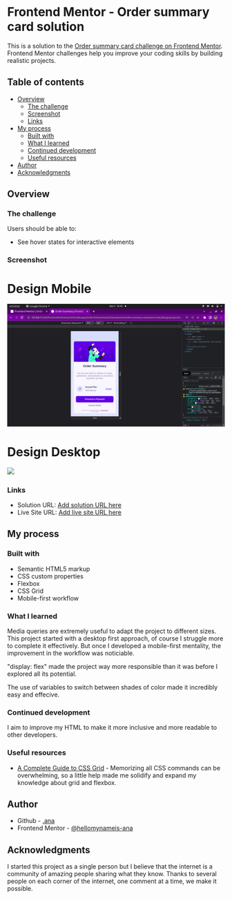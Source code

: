 
# Frontend Mentor - Order summary card solution

This is a solution to the [Order summary card challenge on Frontend Mentor](https://www.frontendmentor.io/challenges/order-summary-component-QlPmajDUj). Frontend Mentor challenges help you improve your coding skills by building realistic projects. 

## Table of contents

- [Overview](#overview)
  - [The challenge](#the-challenge)
  - [Screenshot](#screenshot)
  - [Links](#links)
- [My process](#my-process)
  - [Built with](#built-with)
  - [What I learned](#what-i-learned)
  - [Continued development](#continued-development)
  - [Useful resources](#useful-resources)
- [Author](#author)
- [Acknowledgments](#acknowledgments)


## Overview

### The challenge

Users should be able to:

- See hover states for interactive elements

### Screenshot

# Design Mobile
![](../images/screenshot-mobile.png)

# Design Desktop
![](../images/screenshot-desktop.png)




### Links

- Solution URL: [Add solution URL here](https://your-solution-url.com)
- Live Site URL: [Add live site URL here](https://your-live-site-url.com)

## My process

### Built with

- Semantic HTML5 markup
- CSS custom properties
- Flexbox
- CSS Grid
- Mobile-first workflow


### What I learned

Media queries are extremely useful to adapt the project to different sizes. 
This project started with a desktop first approach, of course I struggle more to complete it effectively. But once I developed a mobile-first mentality, the improvement in the workflow was noticiable.

"display: flex" made the project way more responsible than it was before I explored all its potential. 

The use of variables to switch between shades of color made it incredibly easy and effecive. 





### Continued development

I aim to improve my HTML to make it more inclusive and more readable to other developers. 

### Useful resources

- [A Complete Guide to CSS Grid](hhttps://css-tricks.com/snippets/css/complete-guide-grid/) - Memorizing all CSS commands can be overwhelming, so a little help made me solidify and expand my knowledge about grid and flexbox. 


## Author

- Github - [.ana](https://github.com/santos-ana-p)
- Frontend Mentor - [@hellomynameis-ana](https://www.frontendmentor.io/profile/hellomynameis-ana)



## Acknowledgments

I started this project as a single person but I believe that the internet is a community of amazing people sharing what they know. 
Thanks to several people on each corner of the internet, one comment at a time, we make it possible. 

